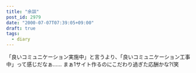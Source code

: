 ```yaml
---
title: "余談"
post_id: 2979
date: "2000-07-07T07:39:05+09:00"
draft: true
tags:
  - diary
---
```



「良いコミュニケーション実施中」と言うより、「良いコミュニケーション工事中」って感じだなぁ…… まぁ1サイト作るのにこだわり過ぎた応酬かな?(笑
